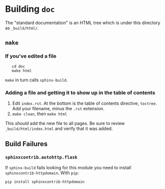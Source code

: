 # Building `doc`

The "standard documentation" is an HTML tree which is under this directory as `_build/html/`.

## `make`

### If you've edited a file

```
   cd doc
   make html
```
`make` in turn calls `sphinx-build`.

### Adding a file and getting it to show up in the table of contents

1. Edit `index.rst`. At the bottom is the table of contents directive, `toctree`. Add your filename, minus the `.rst` extension.
1. `make clean`, then `make html`

This _should_ add the new file to all pages. Be sure to review `_build/html/index.html` and verify that it was added.

## Build Failures

### `sphinxcontrib.autohttp.flask`

If `sphinx-build` fails looking for this module you need to install `sphinxcontrib-httpdomain`. With `pip`:

```
pip install sphinxcontrib-httpdomain
```

